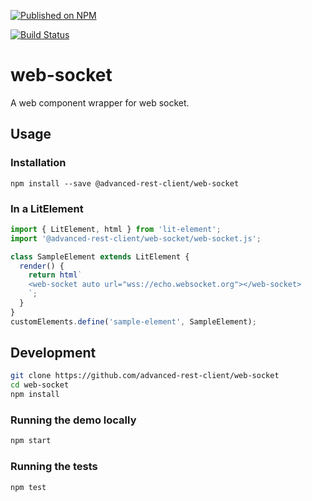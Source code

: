 [![Published on NPM](https://img.shields.io/npm/v/@advanced-rest-client/web-socket.svg)](https://www.npmjs.com/package/@advanced-rest-client/web-socket)

[![Build Status](https://travis-ci.com/advanced-rest-client/api-url-data-model.svg)](https://travis-ci.com/advanced-rest-client/web-socket)

# web-socket

A web component wrapper for web socket.

## Usage

### Installation
```
npm install --save @advanced-rest-client/web-socket
```

### In a LitElement

```js
import { LitElement, html } from 'lit-element';
import '@advanced-rest-client/web-socket/web-socket.js';

class SampleElement extends LitElement {
  render() {
    return html`
    <web-socket auto url="wss://echo.websocket.org"></web-socket>
    `;
  }
}
customElements.define('sample-element', SampleElement);
```

## Development

```sh
git clone https://github.com/advanced-rest-client/web-socket
cd web-socket
npm install
```

### Running the demo locally

```sh
npm start
```

### Running the tests
```sh
npm test
```
